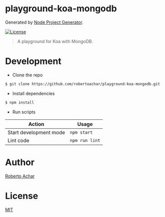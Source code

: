 # playground-koa-mongodb

Generated by [Node Project Generator](https://github.com/robertoachar/generator-node).

[![License][license-badge]][license-url]

> A playground for Koa with MongoDB.

# Development

- Clone the repo

```bash
$ git clone https://github.com/robertoachar/playground-koa-mongodb.git
```

- Install dependencies

```bash
$ npm install
```

- Run scripts

| Action                 | Usage          |
| ---------------------- | -------------- |
| Start development mode | `npm start`    |
| Lint code              | `npm run lint` |

# Author

[Roberto Achar](https://twitter.com/robertoachar)

# License

[MIT](https://github.com/robertoachar/playground-koa-mongodb/blob/master/LICENSE)

[license-badge]: https://img.shields.io/github/license/robertoachar/playground-koa-mongodb.svg
[license-url]: https://opensource.org/licenses/MIT

